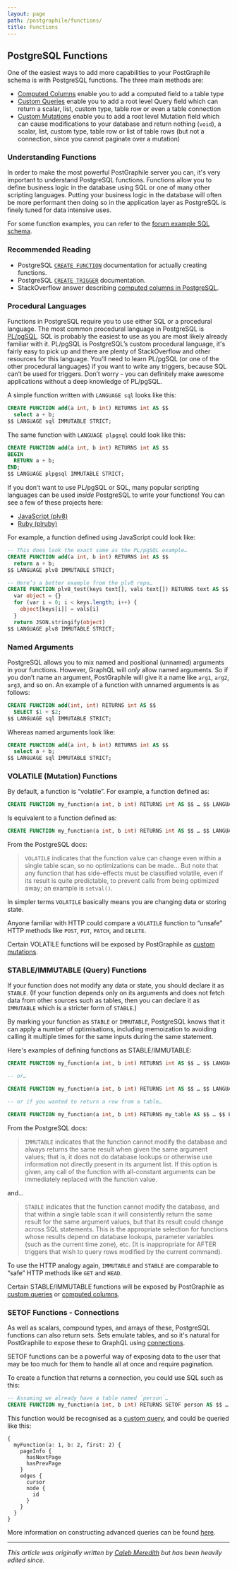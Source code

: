 ```yaml
---
layout: page
path: /postgraphile/functions/
title: Functions
---
```


## PostgreSQL Functions

One of the easiest ways to add more capabilities to your PostGraphile schema
is with PostgreSQL functions. The three main methods are:

- [Computed Columns](/postgraphile/computed-columns/) enable you to add a computed field to a table type
- [Custom Queries](/postgraphile/custom-queries/) enable you to add a root level Query field which can return a scalar, list, custom type, table row or even a table connection
- [Custom Mutations](/postgraphile/custom-mutations/) enable you to add a root level Mutation field which can cause modifications to your database and return nothing (`void`), a scalar, list, custom type, table row or list of table rows (but not a connection, since you cannot paginate over a mutation)

### Understanding Functions

In order to make the most powerful PostGraphile server you can, it's very
important to understand PostgreSQL functions. Functions allow you to define
business logic in the database using SQL or one of many other scripting
languages. Putting your business logic in the database will often be more
performant then doing so in the application layer as PostgreSQL is finely
tuned for data intensive uses.

For some function examples, you can refer to the [forum example SQL
schema][].

[forum example sql schema]: https://github.com/graphile/postgraphile/blob/master/examples/forum/schema.sql

### Recommended Reading

- PostgreSQL [`CREATE FUNCTION`][] documentation for actually creating functions.
- PostgreSQL [`CREATE TRIGGER`][] documentation.
- StackOverflow answer describing [computed columns in PostgreSQL][].

[`create function`]: http://www.postgresql.org/docs/current/static/sql-createfunction.html
[`create trigger`]: http://www.postgresql.org/docs/current/static/sql-createtrigger.html
[computed columns in postgresql]: http://stackoverflow.com/a/11166268/1568890

### Procedural Languages

Functions in PostgreSQL require you to use either SQL or a procedural
language. The most common procedural language in PostgreSQL is
[PL/pgSQL][pl/pgsql]. SQL is probably the easiest to use as you are most
likely already familiar with it. PL/pgSQL is PostgreSQL’s custom procedural
language, it's fairly easy to pick up and there are plenty of StackOverflow
and other resources for this language. You’ll need to learn PL/pgSQL (or one
of the other procedural languages) if you want to write any triggers, because
SQL can’t be used for triggers. Don’t worry - you can definitely make awesome
applications without a deep knowledge of PL/pgSQL.

A simple function written with `LANGUAGE sql` looks like this:

```sql
CREATE FUNCTION add(a int, b int) RETURNS int AS $$
  select a + b;
$$ LANGUAGE sql IMMUTABLE STRICT;
```

The same function with `LANGUAGE plpgsql` could look like this:

```sql
CREATE FUNCTION add(a int, b int) RETURNS int AS $$
BEGIN
  RETURN a + b;
END;
$$ LANGUAGE plpgsql IMMUTABLE STRICT;
```

If you don’t want to use PL/pgSQL or SQL, many popular scripting languages can be used _inside_ PostgreSQL to write your functions! You can see a few of these projects here:

- [JavaScript (plv8)][]
- [Ruby (plruby)][]

For example, a function defined using JavaScript could look like:

```sql
-- This does look the exact same as the PL/pgSQL example…
CREATE FUNCTION add(a int, b int) RETURNS int AS $$
  return a + b;
$$ LANGUAGE plv8 IMMUTABLE STRICT;

-- Here’s a better example from the plv8 repo…
CREATE FUNCTION plv8_test(keys text[], vals text[]) RETURNS text AS $$
  var object = {}
  for (var i = 0; i < keys.length; i++) {
    object[keys[i]] = vals[i]
  }
  return JSON.stringify(object)
$$ LANGUAGE plv8 IMMUTABLE STRICT;
```

[pl/pgsql]: http://www.postgresql.org/docs/current/static/plpgsql.html
[javascript (plv8)]: https://github.com/plv8/plv8
[ruby (plruby)]: https://github.com/knu/postgresql-plruby

### Named Arguments

PostgreSQL allows you to mix named and positional (unnamed) arguments in your functions. However, GraphQL will _only_ allow named arguments. So if you don’t name an argument, PostGraphile will give it a name like `arg1`, `arg2`, `arg3`, and so on. An example of a function with unnamed arguments is as follows:

```sql
CREATE FUNCTION add(int, int) RETURNS int AS $$
  SELECT $1 + $2;
$$ LANGUAGE sql IMMUTABLE STRICT;
```

Whereas named arguments look like:

```sql
CREATE FUNCTION add(a int, b int) RETURNS int AS $$
  select a + b;
$$ LANGUAGE sql IMMUTABLE STRICT;
```

### VOLATILE (Mutation) Functions

By default, a function is “volatile”. For example, a function defined as:

```sql
CREATE FUNCTION my_function(a int, b int) RETURNS int AS $$ … $$ LANGUAGE sql;
```

Is equivalent to a function defined as:

```sql
CREATE FUNCTION my_function(a int, b int) RETURNS int AS $$ … $$ LANGUAGE sql VOLATILE;
```

From the PostgreSQL docs:

> `VOLATILE` indicates that the function value can change even within a single table scan, so no optimizations can be made… But note that any function that has side-effects must be classified volatile, even if its result is quite predictable, to prevent calls from being optimized away; an example is `setval()`.

In simpler terms `VOLATILE` basically means you are changing data or storing state.

Anyone familiar with HTTP could compare a `VOLATILE` function to “unsafe” HTTP methods like `POST`, `PUT`, `PATCH`, and `DELETE`.

Certain VOLATILE functions will be exposed by PostGraphile as [custom mutations](/postgraphile/custom-mutations/).

### STABLE/IMMUTABLE (Query) Functions

If your function does not modify any data or state, you should declare it as `STABLE`. (If your function depends only on its arguments and does not fetch data from other sources such as tables, then you can declare it as `IMMUTABLE` which is a stricter form of `STABLE`.)

By marking your function as `STABLE` or `IMMUTABLE`, PostgreSQL knows that it can apply a number of optimisations,
including memoization to avoiding calling it multiple times for the same inputs during the same statement.

Here's examples of defining functions as STABLE/IMMUTABLE:

```sql
CREATE FUNCTION my_function(a int, b int) RETURNS int AS $$ … $$ LANGUAGE sql STABLE;

-- or…

CREATE FUNCTION my_function(a int, b int) RETURNS int AS $$ … $$ LANGUAGE sql IMMUTABLE;

-- or if you wanted to return a row from a table…

CREATE FUNCTION my_function(a int, b int) RETURNS my_table AS $$ … $$ LANGUAGE sql STABLE;
```

From the PostgreSQL docs:

> `IMMUTABLE` indicates that the function cannot modify the database and always returns the same result when given the same argument values; that is, it does not do database lookups or otherwise use information not directly present in its argument list. If this option is given, any call of the function with all-constant arguments can be immediately replaced with the function value.

and…

> `STABLE` indicates that the function cannot modify the database, and that within a single table scan it will consistently return the same result for the same argument values, but that its result could change across SQL statements. This is the appropriate selection for functions whose results depend on database lookups, parameter variables (such as the current time zone), etc. (It is inappropriate for AFTER triggers that wish to query rows modified by the current command).

To use the HTTP analogy again, `IMMUTABLE` and `STABLE` are comparable to “safe” HTTP methods like `GET` and `HEAD`.

Certain STABLE/IMMUTABLE functions will be exposed by PostGraphile as [custom queries](/postgraphile/custom-queries/) or [computed columns](/postgraphile/computed-columns/).

### SETOF Functions - Connections

As well as scalars, compound types, and arrays of these, PostgreSQL functions
can also return sets. Sets emulate tables, and so it's natural for
PostGraphile to expose these to GraphQL using
[connections](/postgraphile/connections/).

SETOF functions can be a powerful way of exposing data to the user that may
be too much for them to handle all at once and require pagination.

To create a function that returns a connection, you could use SQL such as this:

```sql
-- Assuming we already have a table named `person`…
CREATE FUNCTION my_function(a int, b int) RETURNS SETOF person AS $$ … $$ LANGUAGE sql;
```

This function would be recognised as a [custom
query](/postgraphile/custom-queries/), and could be queried like this:

```graphql{2}
{
  myFunction(a: 1, b: 2, first: 2) {
    pageInfo {
      hasNextPage
      hasPrevPage
    }
    edges {
      cursor
      node {
        id
      }
    }
  }
}
```

More information on constructing advanced queries can be found
[here](/postgraphile/custom-queries/).

[forum example sql schema]: https://github.com/graphile/postgraphile/blob/master/examples/forum/schema.sql

---

_This article was originally written by [Caleb Meredith](https://twitter.com/calebmer) but has been heavily edited since._
